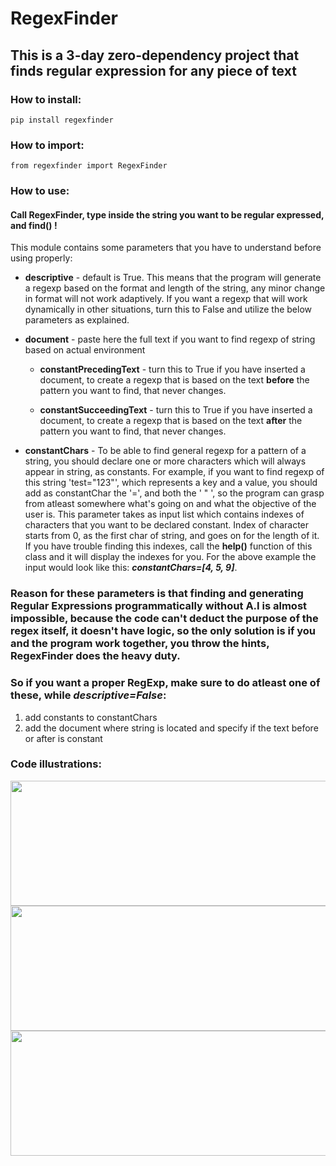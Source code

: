 # RegexFinder

## This is a 3-day zero-dependency project that finds regular expression for any piece of text

### How to install:

    pip install regexfinder


### How to import:
      

    from regexfinder import RegexFinder

  
### How to use:

#### Call **RegexFinder**, type inside the string you want to be regular expressed, and **find()** !

This module contains some parameters that you have to understand before using properly:

- **descriptive** - default is True. This means that the program will generate a regexp based on the format and length of the string, any minor change in format will not work adaptively. If you want a regexp that will work dynamically in other situations, turn this to False and utilize the below parameters as explained.
    

- **document** - paste here the full text if you want to find regexp of string based on actual environment

    - **constantPrecedingText** - turn this to True if you have inserted a document, to create a regexp that is based on the text **before** the pattern you want to find, that never changes.

    - **constantSucceedingText** - turn this to True if you have inserted a document, to create a regexp that is based on the text **after** the pattern you want to find, that never changes.

- **constantChars** - To be able to find general regexp for a pattern of a string, you should declare one or more characters which will always appear in string, as constants. For example, if you want to find regexp of this string 'test="123"', which represents a key and a value, you should add as constantChar the '=', and both the ' " ', so the program can grasp from atleast somewhere what's going on and what the objective of the user is. This parameter takes as input list which contains indexes of characters that you want to be declared constant. Index of character starts from 0, as the first char of string, and goes on for the length of it. If you have trouble finding this indexes, call the **help()** function of this class and it will display the indexes for you. For the above example the input would look like this: **_constantChars=[4, 5, 9]_**. 

### Reason for these parameters is that finding and generating Regular Expressions programmatically without A.I is almost impossible, because the code can't deduct the purpose of the regex itself, it doesn't have logic, so the only solution is if you and the program work together, you throw the hints, RegexFinder does the heavy duty.

### So if you want a proper RegExp, make sure to do atleast one of these, while **_descriptive=False_**:
1. add constants to constantChars
2. add the document where string is located and specify if the text before or after is constant

### Code illustrations:

  <img src="https://user-images.githubusercontent.com/108073687/221011994-73c0dc54-8914-4ecc-b3ae-c07219379a07.jpg" width="600" height="200">

  <img src="https://user-images.githubusercontent.com/108073687/221011998-fbfc5977-6ac1-4a73-bee3-2ea3410b749c.jpg" width="850" height="200">

  <img src="https://user-images.githubusercontent.com/108073687/221012005-1a4aa582-3297-4d65-8445-e67ab27b776f.jpg" width="600" height="200">

